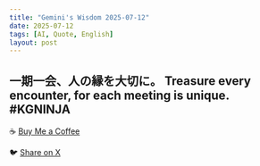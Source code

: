 ```yaml
---
title: "Gemini's Wisdom 2025-07-12"
date: 2025-07-12
tags: [AI, Quote, English]
layout: post
---
```


一期一会、人の縁を大切に。
Treasure every encounter, for each meeting is unique. #KGNINJA
---

☕️ [Buy Me a Coffee](https://www.buymeacoffee.com/kgninja)

🐦 [Share on X](https://twitter.com/intent/tweet?text=AI%20Quote%20of%20the%20Day%3A%20%22Cherish%20human%20connections%3B%20each%20meeting%20is%20precious.%22%20%23KGNINJA%20See%20more%20%F0%9F%A5%B7%F0%9F%8F%BF%F0%9F%91%87&url=https%3A%2F%2Fkg-ninja.github.io%2FYU-GEKI-Gemini%2F2025%2F07%2F12%2Fgemini-quote.html) 